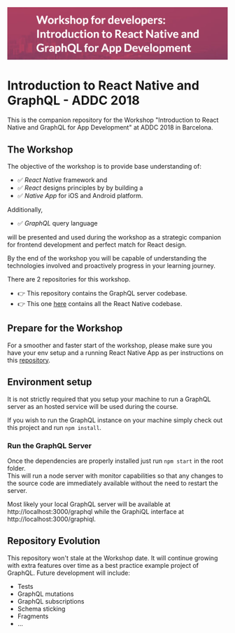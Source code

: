 <img src="docs/logo.png" />

# Introduction to React Native and GraphQL - ADDC 2018

This is the companion repository for the Workshop "Introduction to React Native and GraphQL for App Development" at ADDC 2018 in Barcelona.

## The Workshop
The objective of the workshop is to provide base understanding of:

 - ✅ _React Native_ framework and
 - ✅ _React_ designs principles by by building a 
 - ✅ _Native App_ for iOS and Android 
platform.   

Additionally, 
 - ✅ _GraphQL_ query language 
 
 will be presented and used during the workshop as a strategic companion for frontend development and perfect match for React design.    
 
By the end of the workshop you will be capable of understanding the technologies involved and proactively progress in your learning journey.

There are 2 repositories for this workshop.  
- 👉 This repository contains the GraphQL server codebase.  
- 👉 This one [here](https://github.com/nzaghini/react-native-graphql-addc-2018) contains all the React Native codebase.

## Prepare for the Workshop

For a smoother and faster start of the workshop, please make sure you have your env setup and a running React Native App as per instructions on this [repository](https://github.com/nzaghini/react-native-graphql-addc-2018).

## Environment setup
It is not strictly required that you setup your machine to run a GraphQL server as an hosted service will be used during the course.

If you wish to run the GraphQL instance on your machine simply check out this project and run `npm install`.

### Run the GraphQL Server

Once the dependencies are properly installed just run `npm start` in the root folder.   
This will run a node server with monitor capabilities so that any changes to the source code are immediately available without the need to restart the server.   

Most likely your local GraphQL server will be available at http://localhost:3000/graphql while the GraphiQL interface at http://localhost:3000/graphiql.

## Repository Evolution
This repository won't stale at the Workshop date. It will continue growing with extra features over time as a best practice example project of GraphQL. Future development will include:
- Tests 
- GraphQL mutations
- GraphQL subscriptions
- Schema sticking 
- Fragments
- ... 
